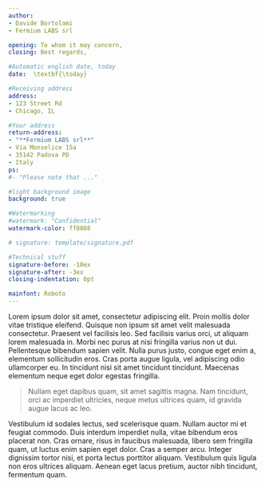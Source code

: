 ```yaml
---
author:
- Davide Bortolami
- Fermium LABS srl

opening: To whom it may concern,
closing: Best regards,

#Automatic english date, today
date:  \textbf{\today}

#Receiving address
address: 
- 123 Street Rd
- Chicago, IL

#Your address
return-address: 
- "**Fermium LABS srl**"
- Via Monselice 15a
- 35142 Padova PD
- Italy
ps: 
#- "Please note that ..."

#light background image
background: true 

#Watermarking
#watermark: "Confidential"
watermark-color: ff8888  

# signature: template/signature.pdf

#Technical stuff
signature-before: -10ex
signature-after: -3ex
closing-indentation: 0pt

mainfont: Roboto
---
```


Lorem ipsum dolor sit amet, consectetur adipiscing elit. Proin mollis dolor vitae tristique eleifend. Quisque non ipsum sit amet velit malesuada consectetur. Praesent vel facilisis leo. Sed facilisis varius orci, ut aliquam lorem malesuada in. Morbi nec purus at nisi fringilla varius non ut dui. Pellentesque bibendum sapien velit. Nulla purus justo, congue eget enim a, elementum sollicitudin eros. Cras porta augue ligula, vel adipiscing odio ullamcorper eu. In tincidunt nisi sit amet tincidunt tincidunt. Maecenas elementum neque eget dolor egestas fringilla.

> Nullam eget dapibus quam, sit amet sagittis magna. Nam tincidunt, orci ac imperdiet ultricies, neque metus ultrices quam, id gravida augue lacus ac leo. 


Vestibulum id sodales lectus, sed scelerisque quam. Nullam auctor mi et feugiat commodo. Duis interdum imperdiet nulla, vitae bibendum eros placerat non. Cras ornare, risus in faucibus malesuada, libero sem fringilla quam, ut luctus enim sapien eget dolor. Cras a semper arcu. Integer dignissim tortor nisi, et porta lectus porttitor aliquam. Vestibulum quis ligula non eros ultrices aliquam. Aenean eget lacus pretium, auctor nibh tincidunt, fermentum quam.
